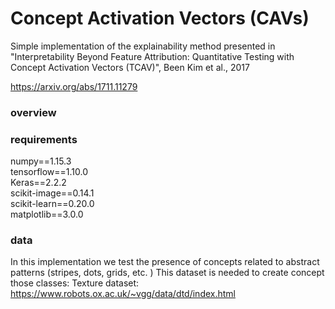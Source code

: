 # Concept Activation Vectors (CAVs)

Simple implementation of the explainability method presented in "Interpretability Beyond Feature Attribution: Quantitative Testing with Concept Activation Vectors (TCAV)", Been Kim et al., 2017

https://arxiv.org/abs/1711.11279


### overview


### requirements

numpy==1.15.3  
tensorflow==1.10.0  
Keras==2.2.2  
scikit-image==0.14.1  
scikit-learn==0.20.0  
matplotlib==3.0.0  


### data

In this implementation we test the presence of concepts related to abstract patterns (stripes, dots, grids, etc. )
This dataset is needed to create concept those classes: 
Texture dataset: https://www.robots.ox.ac.uk/~vgg/data/dtd/index.html
 